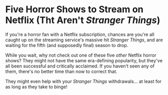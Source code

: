 # Five Horror Shows to Stream on Netflix (Tht Aren't *Stranger Things*)

If you're a horror fan with a Netflix subscription, chances are you're all caught up on the streaming service's massive hit *Stranger Things*, and are waiting for the fifth (and supposedly final) season to drop.

While you wait, why not check out one of these five *other* Netflix horror shows? They might not have the same era-defining popularity, but they've all been successful and critically acclaimed. If you haven't seen any of them, there's no better time than now to correct that. 

They might even help with your *Stranger Things* withdrawals... at least for as long as they take to binge!



